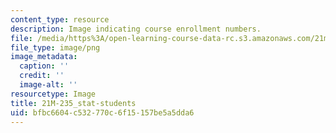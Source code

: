 ```yaml
---
content_type: resource
description: Image indicating course enrollment numbers.
file: /media/https%3A/open-learning-course-data-rc.s3.amazonaws.com/21m-235-monteverdi-to-mozart-1600-1800-fall-2013/bfbc6604c532770c6f15157be5a5dda6_21M-235_stat-students.png
file_type: image/png
image_metadata:
  caption: ''
  credit: ''
  image-alt: ''
resourcetype: Image
title: 21M-235_stat-students
uid: bfbc6604-c532-770c-6f15-157be5a5dda6
---
```

